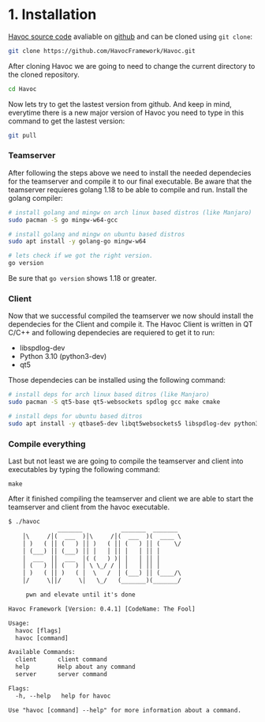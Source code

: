 # 1. Installation

[Havoc source code](https://github.com/HavocFramework/Havoc.git) avaliable on [github](https://github.com/HavocFramework/Havoc.git) and can be cloned using `git clone`:
```bash
git clone https://github.com/HavocFramework/Havoc.git
``` 

After cloning Havoc we are going to need to change the current directory to the cloned repository. 
```bash
cd Havoc
```

Now lets try to get the lastest version from github. 
And keep in mind, everytime there is a new major version of Havoc you need to type in this command to get the lastest version:
```bash
git pull
```

### Teamserver
After following the steps above we need to install the needed dependecies for the teamserver and compile it to our final executable. Be aware that the teamserver requieres golang 1.18 to be able to compile and run. 
Install the golang compiler: 
```bash
# install golang and mingw on arch linux based distros (like Manjaro)
sudo pacman -S go mingw-w64-gcc

# install golang and mingw on ubuntu based distros
sudo apt install -y golang-go mingw-w64

# lets check if we got the right version. 
go version
```
Be sure that `go version` shows 1.18 or greater.

### Client
Now that we successful compiled the teamserver we now should install the dependecies for the Client and compile it. 
The Havoc Client is written in QT C/C++ and following dependecies are requiered to get it to run: 

* libspdlog-dev
* Python 3.10 (python3-dev)
* qt5

Those dependecies can be installed using the following command:
```bash
# install deps for arch linux based ditros (like Manjaro)
sudo pacman -S qt5-base qt5-websockets spdlog gcc make cmake

# install deps for ubuntu based ditros
sudo apt install -y qtbase5-dev libqt5websockets5 libspdlog-dev python3-dev gcc make cmake
```

### Compile everything
Last but not least we are going to compile the teamserver and client into executables by typing the following command: 
```
make
```

After it finished compiling the teamserver and client we are able to start the teamserver and client from the havoc executable.
```txt
$ ./havoc
              _______           _______  _______
    │\     /│(  ___  )│\     /│(  ___  )(  ____ \
    │ )   ( ││ (   ) ││ )   ( ││ (   ) ││ (    \/
    │ (___) ││ (___) ││ │   │ ││ │   │ ││ │
    │  ___  ││  ___  │( (   ) )│ │   │ ││ │
    │ (   ) ││ (   ) │ \ \_/ / │ │   │ ││ │
    │ )   ( ││ )   ( │  \   /  │ (___) ││ (____/\
    │/     \││/     \│   \_/   (_______)(_______/

  	 pwn and elevate until it's done

Havoc Framework [Version: 0.4.1] [CodeName: The Fool]

Usage:
  havoc [flags]
  havoc [command]

Available Commands:
  client      client command
  help        Help about any command
  server      server command

Flags:
  -h, --help   help for havoc

Use "havoc [command] --help" for more information about a command.
```